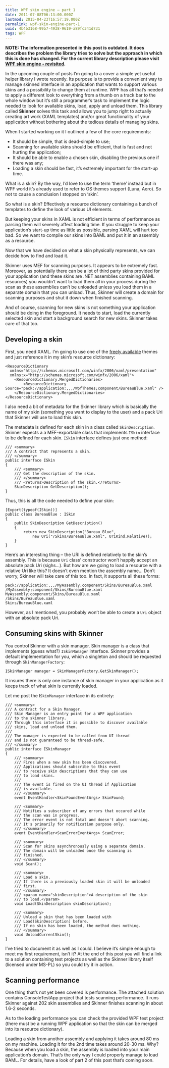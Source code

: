 ```yaml
---
title: WPF skin engine – part 1
date: 2011-07-08T06:13:00.000Z
lastmod: 2015-04-23T16:57:19.000Z
permalink: wpf-skin-engine-part-1
uuid: 4b4b3168-99b7-4938-9619-a89fc341d731
tags: WPF
---
```


**NOTE: The information presented in this post is outdated. It does describes the problem the library tries to solve but the approach in which this is done has changed. For the current library description please visit [WPF skin engine - revisited](WPF-skin-engine-revisited).**

In the upcoming couple of posts I’m going to a cover a simple yet useful helper library I wrote recently. Its purpose is to provide a convenient way to manage skinned interface in an application that wants to support various skins and a possibility to change them at runtime. WPF has all that’s needed to apply a different look to everything from a thumb on a track bar to the whole window but it’s still a programmer’s task to implement the logic needed to look for available skins, load, apply and unload them. This library called **Skinner** solves this task and allows you to jump right to actually creating art work (XAML templates) and/or great functionality of your application without bothering about the tedious details of managing skins.

When I started working on it I outlined a few of the core requirements:

*   It should be simple, that is dead-simple to use;
*   Scanning for available skins should be efficient, that is fast and not hurting the application;
*   It should be able to enable a chosen skin, disabling the previous one if there was any;
*   Loading a skin should be fast, it’s extremely important for the start-up time.

What is a skin? By the way, I’d love to use the term ‘theme’ instead but in WPF world it’s already used to refer to OS themes support (Luna, Aero). So not to cause a conclusion I stopped on ‘skin’.

So what is a skin? Effectively a resource dictionary containing a bunch of templates to define the look of various UI elements.

But keeping your skins in XAML is not efficient in terms of performance as parsing them will severely affect loading time. If you struggle to keep your application’s start-up time as little as possible, parsing XAML will hurt too bad. So we want to compile our skins into BAML and put it in an assembly as a resource.

Now that we have decided on what a skin physically represents, we can decide how to find and load it.

Skinner uses MEF for scanning purposes. It appears to be extremely fast. Moreover, as potentially there can be a lot of third party skins provided for your application (and these skins are .NET assemblies containing BAML resources) you wouldn’t want to load them all in your process during the scan as these assemblies can’t be unloaded unless you load them in a separate domain that you can unload. Thus, Skinner will create a domain for scanning purposes and shut it down when finished scanning.

And of course, scanning for new skins is not something your application should be doing in the foreground. It needs to start, load the currently selected skin and start a background search for new skins. Skinner takes care of that too.

## Developing a skin

First, you need XAML. I’m going to use one of the [freely available](http://wpf.codeplex.com/wikipage?title=WPF%20Themes&ProjectName=wpf) themes and just reference it in my skin’s resource dictionary:

```
<ResourceDictionary 
  xmlns="http://schemas.microsoft.com/winfx/2006/xaml/presentation"
  xmlns:x="http://schemas.microsoft.com/winfx/2006/xaml">
    <ResourceDictionary.MergedDictionaries>
        <ResourceDictionary 
Source="pack://application:,,,/WpfThemes;component/BureauBlue.xaml" />
    </ResourceDictionary.MergedDictionaries>
</ResourceDictionary>
```

I also need a bit of metadata for the Skinner library which is basically the name of my skin (something you want to display to the user) and a pack Uri that Skinner will use to load this skin.

The metadata is defined for each skin in a class called `SkinDescription`. Skinner expects a a MEF-exportable class that implements `ISkin` interface to be defined for each skin. `ISkin` interface defines just one method:

```
/// <summary>
/// A contract that represents a skin.
/// </summary>
public interface ISkin
{
    /// <summary>
    /// Get the description of the skin.
    /// </summary>
    /// <returns>Description of the skin.</returns>
    SkinDescription GetDescription();
}
```

Thus, this is all the code needed to define your skin:

```
[Export(typeof(ISkin))]
public class BureauBlue : ISkin
{
    public SkinDescription GetDescription()
    {
        return new SkinDescription("Bureau Blue", 
            new Uri("/Skins/BureauBlue.xaml", UriKind.Relative));
    }
}
```

Here’s an interesting thing – the URI is defined relatively to the skin’s assembly. This is because `Uri` class’ constructor won’t happily accept an absolute pack Uri (sighs…). But how are we going to load a resource with a relative Uri like this? It doesn’t even mention the assembly name… Don’t worry, Skinner will take care of this too. In fact, it supports all these forms:

```
pack://application:,,,/MyAssembly;component/Skins/BureauBlue.xaml
/MyAssembly;component/Skins/BureauBlue.xaml
MyAssembly;component/Skins/BureauBlue.xaml
/Skins/BureauBlue.xaml
Skins/BureauBlue.xaml
```

However, as I mentioned, you probably won’t be able to create a `Uri` object with an absolute pack Uri.

## Consuming skins with Skinner

You control Skinner with a skin manager. Skin manager is a class that implements (guess what?) `ISkinManager` interface. Skinner provides a default implementation for you, which a singleton and should be requested through `SkinManagerFactory`:

```
ISkinManager manager = SkinManagerFactory.GetSkinManager();
```

It insures there is only one instance of skin manager in your application as it keeps track of what skin is currently loaded.

Let me post the I`SkinManager` interface in its entirety:

```
/// <summary>
/// A contract for a Skin Manager.
/// Skin Manager is an entry point for a WPF application 
/// to the skinner library.
/// Through this interface it is possible to discover available 
/// skins, load and unload them.
/// 
/// The manager is expected to be called from UI thread 
/// and is not guaranteed to be thread-safe.
/// </summary>
public interface ISkinManager
{
    /// <summary>
    /// Fires when a new skin has been discovered. 
    /// Applications should subscribe to this event 
    /// to receive skin descriptions that they can use 
    /// to load skins.
    /// 
    /// The event is fired on the UI thread if Application 
    /// is available.
    /// </summary>
    event EventHandler<SkinFoundEventArgs> SkinFound;

    /// <summary>
    /// Notifies a subscriber of any errors that occured while 
    /// the scan was in progress.
    /// The error event is not fatal and doesn't abort scanning.
    /// It's primarily for notification purpose only.
    /// </summary>
    event EventHandler<ScanErrorEventArgs> ScanError;

    /// <summary>
    /// Scan for skins asynchronously using a separate domain.
    /// The domain will be unloaded once the scanning is 
    /// finished.
    /// </summary>
    void Scan();

    /// <summary>
    /// Load a skin.
    /// If there is a previously loaded skin it will be unloaded
    /// first.
    /// </summary>
    /// <param name="skinDescription">A description of the skin 
    /// to load.</param>
    void Load(SkinDescription skinDescription);

    /// <summary>
    /// Unload a skin that has been loaded with 
    /// Load(SkinDescription) before.
    /// If no skin has been loaded, the method does nothing.
    /// </summary>
    void UnloadCurrentSkin();
}
```

I’ve tried to document it as well as I could. I believe it’s simple enough to meet my first requirement, isn’t it? At the end of this post you will find a link to a solution containing test projects as well as the Skinner library itself (licensed under MS-PL) so you could try it in action.

## Scanning performance

One thing that’s not yet been covered is performance. The attached solution contains ConsoleTestApp project that tests scanning performance. It runs Skinner against 202 skin assemblies and Skinner finishes scanning in about 1.6-2 seconds.

As to the loading performance you can check the provided WPF test project (there must be a running WPF application so that the skin can be merged into its resource dictionary).

Loading a skin from another assembly and applying it takes around 80 ms on my machine. Loading it for the 2nd time takes around 20-30 ms. Why? Because when you load a skin, the assembly is loaded into your main application’s domain. That’s the only way I could properly manage to load BAML. For details, have a look of part 2 of this post that’s coming soon.